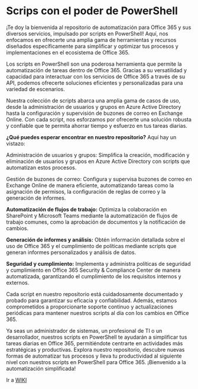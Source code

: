 # Scrips con el poder de PowerShell
¡Te doy la bienvenida al repositorio de automatización para Office 365 y sus diversos servicios, impulsado por scripts en PowerShell! Aquí, nos enfocamos en ofrecerte una amplia gama de herramientas y recursos diseñados específicamente para simplificar y optimizar tus procesos y implementaciones en el ecosistema de Office 365.

Los scripts en PowerShell son una poderosa herramienta que permite la automatización de tareas dentro de Office 365. Gracias a su versatilidad y capacidad para interactuar con los servicios de Office 365 a través de su API, podemos ofrecerte soluciones eficientes y personalizadas para una variedad de escenarios.

Nuestra colección de scripts abarca una amplia gama de casos de uso, desde la administración de usuarios y grupos en Azure Active Directory hasta la configuración y supervisión de buzones de correo en Exchange Online. Con cada script, nos esforzamos por ofrecerte una solución robusta y confiable que te permita ahorrar tiempo y esfuerzo en tus tareas diarias.

**¿Qué puedes esperar encontrar en nuestro repositorio?** Aquí hay un vistazo:

Administración de usuarios y grupos: Simplifica la creación, modificación y eliminación de usuarios y grupos en Azure Active Directory con scripts que automatizan estos procesos.

Gestión de buzones de correo: Configura y supervisa buzones de correo en Exchange Online de manera eficiente, automatizando tareas como la asignación de permisos, la configuración de reglas de correo y la generación de informes.

**Automatización de flujos de trabajo:** Optimiza la colaboración en SharePoint y Microsoft Teams mediante la automatización de flujos de trabajo comunes, como la aprobación de documentos y la notificación de cambios.

**Generación de informes y análisis:** Obtén información detallada sobre el uso de Office 365 y el cumplimiento de políticas mediante scripts que generan informes personalizados y análisis de datos.

**Seguridad y cumplimiento:** Implementa y administra políticas de seguridad y cumplimiento en Office 365 Security & Compliance Center de manera automatizada, garantizando el cumplimiento de los requisitos internos y externos.

Cada script en nuestro repositorio está cuidadosamente documentado y probado para garantizar su eficacia y confiabilidad. Además, estamos comprometidos a proporcionarte soporte continuo y actualizaciones periódicas para mantener nuestros scripts al día con los cambios en Office 365.

Ya seas un administrador de sistemas, un profesional de TI o un desarrollador, nuestros scripts en PowerShell te ayudarán a simplificar tus tareas diarias en Office 365, permitiéndote centrarte en actividades más estratégicas y productivas. Explora nuestro repositorio, descubre nuevas formas de automatizar tus procesos y lleva tu productividad al siguiente nivel con nuestros scripts en PowerShell para Office 365. ¡Bienvenido a la automatización simplificada!

Ir a [WIKI](https://github.com/ESabanitas/PowerShell/wiki)
